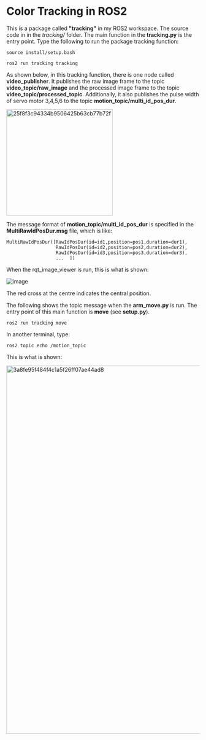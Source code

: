 # Color Tracking in ROS2
This is a package called **"tracking"** in my ROS2 workspace. The source code in in the *tracking/* folder. The main function in the **tracking.py** is the entry point. Type the following to run the package tracking function:
```
source install/setup.bash
```
```
ros2 run tracking tracking
```

As shown below, in this tracking function, there is one node called **video_publisher**. It publishes the raw image frame to the topic **video_topic/raw_image** and the processed image frame to the topic **video_topic/processed_topic**. Additionally, it also publishes the pulse width of servo motor 3,4,5,6 to the topic **motion_topic/multi_id_pos_dur**. 

<img width="277" alt="25f8f3c94334b9506425b63cb77b72f" src="https://github.com/guyuxuan9/UROP_robotic_arm/assets/58468284/4313ff82-2099-4d94-8143-e0b116905624">

The message format of **motion_topic/multi_id_pos_dur** is specified in the **MultiRawIdPosDur.msg** file, which is like:

```
MultiRawIdPosDur([RawIdPosDur(id=id1,position=pos1,duration=dur1),
                  RawIdPosDur(id=id2,position=pos2,duration=dur2),
                  RawIdPosDur(id=id3,position=pos3,duration=dur3),
                  ...  ])
```
When the rqt_image_viewer is run, this is what is shown:

![image](https://github.com/guyuxuan9/UROP_robotic_arm/assets/58468284/684bc08d-9052-4a49-85af-29c70c64d13d)

The red cross at the centre indicates the central position.


The following shows the topic message when the **arm_move.py** is run. The entry point of this main function is **move** (see **setup.py**).

```
ros2 run tracking move
```

In another terminal, type:
```
ros2 topic echo /motion_topic
```
This is what is shown:

<img width="960" alt="3a8fe95f484f4c1a5f26ff07ae44ad8" src="https://github.com/guyuxuan9/UROP_robotic_arm/assets/58468284/0759c79c-1fa8-42eb-9c77-3df4770b610e">
